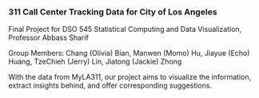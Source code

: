 ### 311 Call Center Tracking Data for City of Los Angeles

Final Project for DSO 545 Statistical Computing and Data Visualization, Professor Abbass Sharif

Group Members: Chang (Olivia) Bian, Manwen (Momo) Hu, Jiayue (Echo) Huang, TzeChieh (Jerry) Lin, Jiatong (Jackie) Zhong

With the data from MyLA311, our project aims to visualize the information, extract insights behind, and offer corresponding suggestions.

